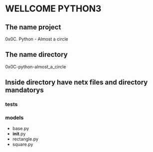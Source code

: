 #                        WELLCOME PYTHON3

## The name project

0x0C. Python - Almost a circle

## The name directory

0x0C-python-almost_a_circle

## Inside directory have netx files and directory mandatorys

### tests

### models

* base.py
* ____init____.py
* rectangle.py
* square.py

